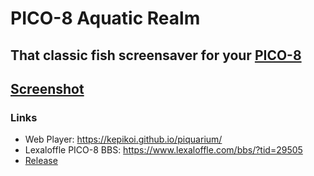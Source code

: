 PICO-8 Aquatic Realm
====================

## That classic fish screensaver for your [PICO-8](https://www.lexaloffle.com/pico-8.php)
[Screenshot](https://github.com/kepikoi/piquarium/raw/master/screenshot.gif)
---


### Links
* Web Player: <https://kepikoi.github.io/piquarium/>
* Lexaloffle PICO-8 BBS: <https://www.lexaloffle.com/bbs/?tid=29505>
* [Release](https://github.com/kepikoi/piquarium/releases/tag/1.0.0)